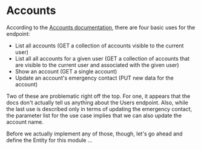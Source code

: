 # Accounts #

According to the [Accounts documentation](https://developer.engineyard.com/accounts), there are four basic uses for the endpoint:

* List all accounts (GET a collection of accounts visible to the current user)
* List all all accounts for a given user (GET a collection of accounts that are visible to the current user and associated with the given user)
* Show an account (GET a single account)
* Update an account's emergency contact (PUT new data for the account)

Two of these are problematic right off the top. For one, it appears that the docs don't actually tell us anything about the Users endpoint. Also, while the last use is described only in terms of updating the emergency contact, the parameter list for the use case implies that we can also update the account name.

Before we actually implement any of those, though, let's go ahead and define the Entity for this module ...
